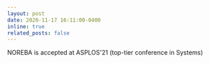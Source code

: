 ```yaml
---
layout: post
date: 2020-11-17 16:11:00-0400
inline: true
related_posts: false
---
```


NOREBA is accepted at ASPLOS'21 (top-tier conference in Systems)
